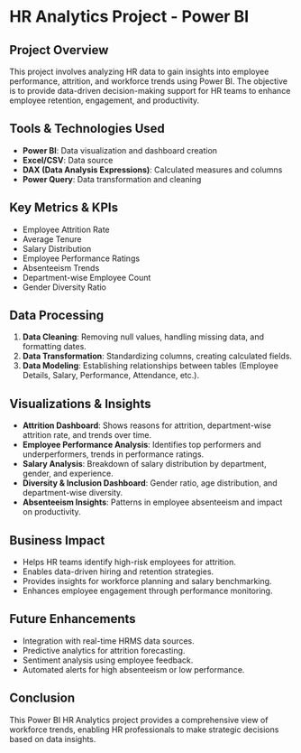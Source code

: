 # HR Analytics Project - Power BI

## Project Overview
This project involves analyzing HR data to gain insights into employee performance, attrition, and workforce trends using Power BI. The objective is to provide data-driven decision-making support for HR teams to enhance employee retention, engagement, and productivity.

## Tools & Technologies Used
- **Power BI**: Data visualization and dashboard creation
- **Excel/CSV**: Data source
- **DAX (Data Analysis Expressions)**: Calculated measures and columns
- **Power Query**: Data transformation and cleaning

## Key Metrics & KPIs
- Employee Attrition Rate
- Average Tenure
- Salary Distribution
- Employee Performance Ratings
- Absenteeism Trends
- Department-wise Employee Count
- Gender Diversity Ratio

## Data Processing
1. **Data Cleaning**: Removing null values, handling missing data, and formatting dates.
2. **Data Transformation**: Standardizing columns, creating calculated fields.
3. **Data Modeling**: Establishing relationships between tables (Employee Details, Salary, Performance, Attendance, etc.).

## Visualizations & Insights
- **Attrition Dashboard**: Shows reasons for attrition, department-wise attrition rate, and trends over time.
- **Employee Performance Analysis**: Identifies top performers and underperformers, trends in performance ratings.
- **Salary Analysis**: Breakdown of salary distribution by department, gender, and experience.
- **Diversity & Inclusion Dashboard**: Gender ratio, age distribution, and department-wise diversity.
- **Absenteeism Insights**: Patterns in employee absenteeism and impact on productivity.

## Business Impact
- Helps HR teams identify high-risk employees for attrition.
- Enables data-driven hiring and retention strategies.
- Provides insights for workforce planning and salary benchmarking.
- Enhances employee engagement through performance monitoring.

## Future Enhancements
- Integration with real-time HRMS data sources.
- Predictive analytics for attrition forecasting.
- Sentiment analysis using employee feedback.
- Automated alerts for high absenteeism or low performance.

## Conclusion
This Power BI HR Analytics project provides a comprehensive view of workforce trends, enabling HR professionals to make strategic decisions based on data insights.
